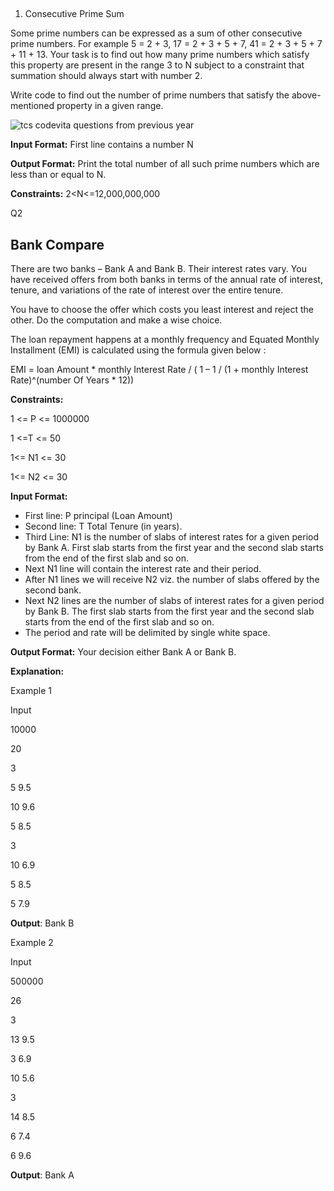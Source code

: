 ## 

1. Consecutive Prime Sum



Some prime numbers can be expressed as a sum of other consecutive prime numbers. For example 5 = 2 + 3, 17 = 2 + 3 + 5 + 7, 41 = 2 + 3 + 5 + 7 + 11 + 13. Your task is to find out how many prime numbers which satisfy this property are present in the range 3 to N subject to a constraint that summation should always start with number 2.

Write code to find out the number of prime numbers that satisfy the above-mentioned property in a given range.



![tcs codevita questions from previous year](https://i1.faceprep.in/fp/articles/img/54653_1580292063.png)



**Input Format:** First line contains a number N

**Output Format:** Print the total number of all such prime numbers which are less than or equal to N.

**Constraints:** 2<N<=12,000,000,000



Q2

## **Bank Compare**

There are two banks – Bank A and Bank B. Their interest rates vary. You have received offers from both banks in terms of the annual rate of interest, tenure, and variations of the rate of interest over the entire tenure.

You have to choose the offer which costs you least interest and reject the other. Do the computation and make a wise choice.

The loan repayment happens at a monthly frequency and Equated Monthly Installment (EMI) is calculated using the formula given below :

EMI = loan Amount * monthly Interest Rate / ( 1 – 1 / (1 + monthly Interest Rate)^(number Of Years * 12))

**Constraints:**

1 <= P <= 1000000

1 <=T <= 50

1<= N1 <= 30

1<= N2 <= 30



**Input Format:**

- First line: P principal (Loan Amount)
- Second line: T Total Tenure (in years).
- Third Line: N1 is the number of slabs of interest rates for a given period by Bank A. First slab starts from the first year and the second slab starts from the end of the first slab and so on.
- Next N1 line will contain the interest rate and their period.
- After N1 lines we will receive N2 viz. the number of slabs offered by the second bank.
- Next N2 lines are the number of slabs of interest rates for a given period by Bank B. The first slab starts from the first year and the second slab starts from the end of the first slab and so on.
- The period and rate will be delimited by single white space.

**Output Format:** Your decision either Bank A or Bank B.

**Explanation:**

Example 1

Input

10000

20

3

5 9.5

10 9.6

5 8.5

3

10 6.9

5 8.5

5 7.9

**Output**: Bank B



Example 2

Input

500000

26

3

13 9.5

3 6.9

10 5.6

3

14 8.5

6 7.4

6 9.6

**Output**: Bank A